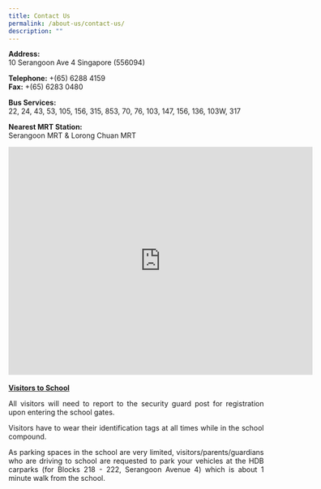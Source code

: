 ```yaml
---
title: Contact Us
permalink: /about-us/contact-us/
description: ""
---
```

<p><strong>Address:<br></strong>10 Serangoon Ave 4 Singapore (556094)</p>
<p><strong>Telephone:</strong> +(65) 6288 4159<br><strong>Fax:</strong> +(65) 6283 0480&nbsp;</p>

<p><strong>Bus Services:</strong> <br>22, 24, 43, 53, 105, 156, 315, 853, 70, 76, 103, 147, 156, 136, 103W, 317</p>
<p><strong>Nearest MRT Station:<br></strong>Serangoon MRT &amp; Lorong Chuan MRT</p>
<div><iframe src="https://www.google.com/maps/embed?pb=!1m18!1m12!1m3!1d3988.6954361768435!2d103.86829741410237!3d1.3593732990085698!2m3!1f0!2f0!3f0!3m2!1i1024!2i768!4f13.1!3m3!1m2!1s0x31da1655ac19cd27%3A0xe02914da8bc43449!2sPeicai+Secondary+School!5e0!3m2!1sen!2ssg!4v1538291013916" width="600" height="450" frameborder="0" allowfullscreen="allowfullscreen" data-mce-fragment="1"></iframe></div><br>
<b><u>Visitors to School</u></b><br>
<p align="justify">All visitors will need to report to the security guard post for registration upon entering the school gates.
</p><p align="justify">Visitors have to wear their identification tags at all times while in the school compound.
</p><p align="justify">As parking spaces in the school are very limited, visitors/parents/guardians who are driving to school are requested to park your vehicles at the HDB carparks (for Blocks 218 - 222, Serangoon Avenue 4) which is about 1 minute walk from the school.</p>